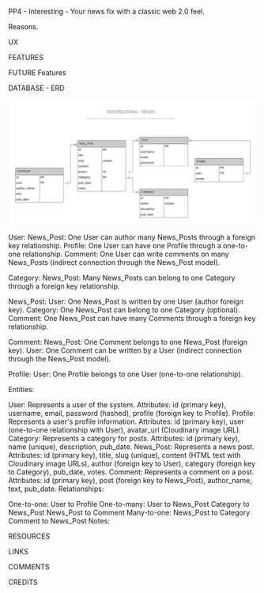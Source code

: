 PP4 - Interesting - Your news fix with a classic web 2.0 feel. 


Reasons. 

UX

FEATURES

FUTURE Features

DATABASE - ERD

![ERD](documentation/interesting-ERD.jpeg)

User:
News_Post: One User can author many News_Posts through a foreign key relationship.
Profile: One User can have one Profile through a one-to-one relationship.
Comment: One User can write comments on many News_Posts (indirect connection through the News_Post model).

Category:
News_Post: Many News_Posts can belong to one Category through a foreign key relationship.

News_Post:
User: One News_Post is written by one User (author foreign key).
Category: One News_Post can belong to one Category (optional).
Comment: One News_Post can have many Comments through a foreign key relationship.

Comment:
News_Post: One Comment belongs to one News_Post (foreign key).
User: One Comment can be written by a User (indirect connection through the News_Post model).

Profile:
User: One Profile belongs to one User (one-to-one relationship).

Entities:

User: Represents a user of the system.
Attributes: id (primary key), username, email, password (hashed), profile (foreign key to Profile).
Profile: Represents a user's profile information.
Attributes: id (primary key), user (one-to-one relationship with User), avatar_url (Cloudinary image URL).
Category: Represents a category for posts.
Attributes: id (primary key), name (unique), description, pub_date.
News_Post: Represents a news post.
Attributes: id (primary key), title, slug (unique), content (HTML text with Cloudinary image URLs), author (foreign key to User), category (foreign key to Category), pub_date, votes.
Comment: Represents a comment on a post.
Attributes: id (primary key), post (foreign key to News_Post), author_name, text, pub_date.
Relationships:

One-to-one: User to Profile
One-to-many:
User to News_Post
Category to News_Post
News_Post to Comment
Many-to-one:
News_Post to Category
Comment to News_Post
Notes:



RESOURCES

LINKS

COMMENTS

CREDITS

